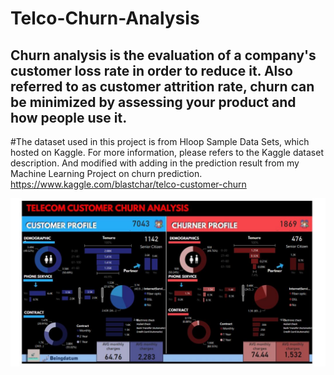 # Telco-Churn-Analysis
## Churn analysis is the evaluation of a company's customer loss rate in order to reduce it. Also referred to as customer attrition rate, churn can be minimized by assessing your product and how people use it.
#The dataset used in this project is from Hloop Sample Data Sets, which hosted on Kaggle. For more information, please refers to the Kaggle dataset description. And modified with adding in the prediction result from my Machine Learning Project on churn prediction.
https://www.kaggle.com/blastchar/telco-customer-churn

![Telco-Churn-Analysis](https://github.com/yashrajrawat/Telco-Churn-Analysis/blob/main/churn.JPG)
